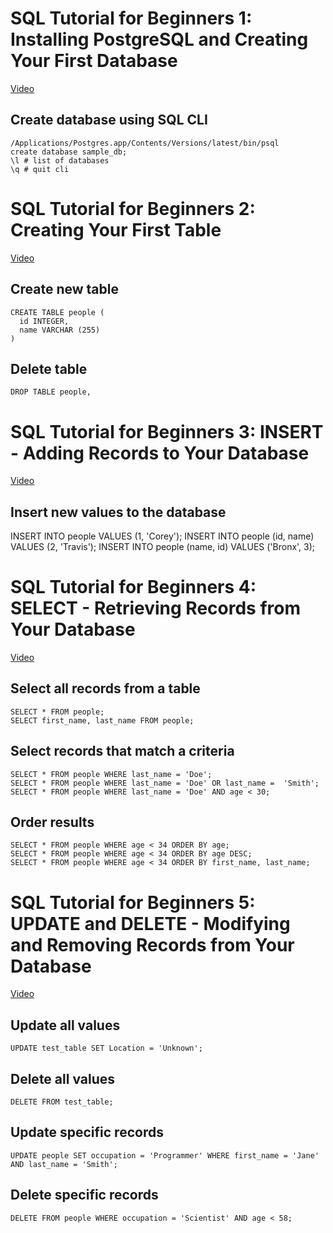 # SQL Tutorial for Beginners 1: Installing PostgreSQL and Creating Your First Database
[Video](https://www.youtube.com/watch?v=xaWlS9HtWYw)

## Create database using SQL CLI
    /Applications/Postgres.app/Contents/Versions/latest/bin/psql
    create database sample_db;
    \l # list of databases
    \q # quit cli
    
# SQL Tutorial for Beginners 2: Creating Your First Table
[Video](https://www.youtube.com/watch?v=w4HEVY_GjqY)

## Create new table
    CREATE TABLE people (
      id INTEGER, 
      name VARCHAR (255)
    )
    
## Delete table
    DROP TABLE people,

# SQL Tutorial for Beginners 3: INSERT - Adding Records to Your Database
[Video](https://www.youtube.com/watch?v=fA0jpjwi4J8)

## Insert new values to the database
  INSERT INTO people VALUES (1, 'Corey');
  INSERT INTO people (id, name) VALUES (2, 'Travis');
  INSERT INTO people (name, id) VALUES ('Bronx', 3);
  
 # SQL Tutorial for Beginners 4: SELECT - Retrieving Records from Your Database
 [Video](https://www.youtube.com/watch?v=-FPVPcq28r4)
 
 ## Select all records from a table
    SELECT * FROM people;
    SELECT first_name, last_name FROM people;
    
## Select records that match a criteria
    SELECT * FROM people WHERE last_name = 'Doe';
    SELECT * FROM people WHERE last_name = 'Doe' OR last_name =  'Smith';
    SELECT * FROM people WHERE last_name = 'Doe' AND age < 30;
    
## Order results
    SELECT * FROM people WHERE age < 34 ORDER BY age;
    SELECT * FROM people WHERE age < 34 ORDER BY age DESC;
    SELECT * FROM people WHERE age < 34 ORDER BY first_name, last_name;
    
# SQL Tutorial for Beginners 5: UPDATE and DELETE - Modifying and Removing Records from Your Database
[Video](https://www.youtube.com/watch?v=wva2yMqcB6Q)

## Update all values
    UPDATE test_table SET Location = 'Unknown';

## Delete all values
    DELETE FROM test_table;
    
## Update specific records
    UPDATE people SET occupation = 'Programmer' WHERE first_name = 'Jane' AND last_name = 'Smith';
    
## Delete specific records    
    DELETE FROM people WHERE occupation = 'Scientist' AND age < 58;
